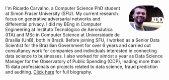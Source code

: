 <div class="col-md-12"><img id="minhafoto" src="../../images/kdd.png" style="float: right; max-width: 22%; margin: 0 0 1em 2em; border-radius: 999px" alt="Ricardo"/><p>I'm Ricardo Carvalho, a Computer Science PhD student at Simon Fraser University (SFU). My current research focus on generative adversarial networks and differential privacy. I did my BEng in Computer Engineering at Instituto Tecnológico de Aeronáutica (ITA) and MSc in Computer Science at Universidade de Brasília (UnB), both in Brazil. Before joining SFU, I worked as a Senior Data Scientist for the Brazilian Government for over 6 years and carried out consultancy work for companies and individuals interested in connecting data science to businesses. I also worked for almost a year as Data Science Manager for the Observatory of Public Spending (ODP), leading more than 15 data professionals on projects related to data science, fraud prediction and auditing. 
<a href="../CV.pdf">Click here</a> for full biography.</p>
</div>
